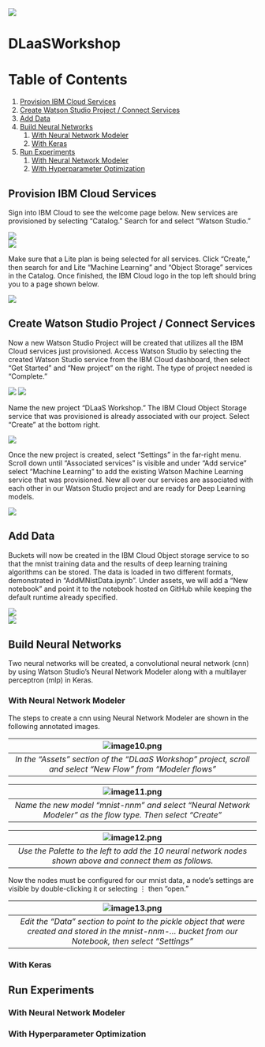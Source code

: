 <img src="images/IBM.png">

# DLaaSWorkshop
# Table of Contents
1. [Provision IBM Cloud Services](#provision)
2. [Create Watson Studio Project / Connect Services](#create)
3. [Add Data](#add)
4. [Build Neural Networks](#build)
	1. [With Neural Network Modeler](#wnnm1)
	2. [With Keras](#wkeras)
5. [Run Experiments](#run)
	1. [With Neural Network Modeler](#wnnm2)
	2. [With Hyperparameter Optimization](#whpo)


## Provision IBM Cloud Services  <a name="provision"></a>

Sign into IBM Cloud to see the welcome page below. New services are provisioned by selecting “Catalog.” Search for and select “Watson Studio.”

<img src="images/Picture1.png">
<br>
<img src="images/Picture2.png">

Make sure that a Lite plan is being selected for all services. Click “Create,” then search for and Lite “Machine Learning” and “Object Storage” services in the Catalog. Once finished, the IBM Cloud logo in the top left should bring you to a page shown below.

<img src="images/Picture3.png">

## Create Watson Studio Project / Connect Services <a name="create"></a>

Now a new Watson Studio Project will be created that utilizes all the IBM Cloud services just provisioned. Access Watson Studio by selecting the created Watson Studio service from the IBM Cloud dashboard, then select “Get Started” and “New project” on the right. The type of project needed is “Complete.”

<img src="images/Picture4.png">

<img src="images/Picture5.png">

Name the new project “DLaaS Workshop.” The IBM Cloud Object Storage service that was provisioned is already associated with our project. Select “Create” at the bottom right.

<img src="images/Picture6.png">

Once the new project is created, select “Settings” in the far-right menu. Scroll down until “Associated services” is visible and under “Add service” select “Machine Learning” to add the existing Watson Machine Learning service that was provisioned. New all over our services are associated with each other in our Watson Studio project and are ready for Deep Learning models.

<img src="images/Picture7.png">

## Add Data <a name="add"></a>

Buckets will now be created in the IBM Cloud Object storage service to so that the mnist training data and the results of deep learning training algorithms can be stored. The data is loaded in two different formats, demonstrated in “AddMNistData.ipynb”. Under assets, we will add a “New notebook” and point it to the notebook hosted on GitHub while keeping the default runtime already specified.

<img src="images/Picture8.png">
<br>
<img src="images/Picture9.png">

## Build Neural Networks <a name="build"></a>

Two neural networks will be created, a convolutional neural network (cnn) by using Watson Studio’s Neural Network Modeler along with a multilayer perceptron (mlp) in Keras.

### With Neural Network Modeler <a name="wnnm1"></a>
The steps to create a cnn using Neural Network Modeler are shown in the following annotated images.

| ![image10.png](images/Picture10.png) | 
|:--:| 
| *In the “Assets” section of the “DLaaS Workshop” project, scroll and select “New Flow” from “Modeler flows”* |

| ![image11.png](images/Picture11.png) | 
|:--:| 
| *Name the new model “mnist-nnm” and select “Neural Network Modeler” as the flow type. Then select “Create”* |

| ![image12.png](images/Picture12.png) | 
|:--:| 
| *Use the Palette to the left to add the 10 neural network nodes shown above and connect them as follows.* |

Now the nodes must be configured for our mnist data, a node’s settings are visible by double-clicking it or selecting ⋮ then “open.”

|![image13.png](images/Picture13.png) | 
|:--:| 
| *Edit the “Data” section to point to the pickle object that were created and stored in the mnist-nnm-… bucket from our Notebook, then select “Settings”* |

### With Keras <a name="wkeras"></a>


## Run Experiments <a name="run"></a>
### With Neural Network Modeler <a name="wnnm2"></a>
### With Hyperparameter Optimization <a name="whpo"></a>
  
